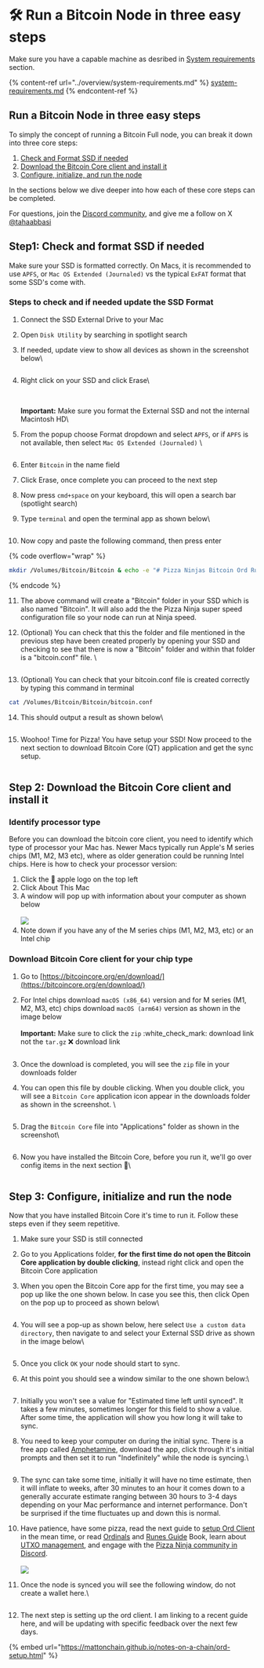 # 🛠️ Run a Bitcoin Node in three easy steps

Make sure you have a capable machine as desribed in [System requirements](../overview/system-requirements.md) section.

{% content-ref url="../overview/system-requirements.md" %}
[system-requirements.md](../overview/system-requirements.md)
{% endcontent-ref %}

## Run a Bitcoin Node in three easy steps

To simply the concept of running a Bitcoin Full node, you can break it down into three core steps:

1. [Check and Format SSD if needed](run-a-bitcoin-node-in-three-easy-steps.md#step1-check-and-format-ssd-if-needed)
2. [Download the Bitcoin Core client and install it](run-a-bitcoin-node-in-three-easy-steps.md#step-2-download-the-bitcoin-core-client-and-install-it)
3. [Configure, initialize, and run the node](run-a-bitcoin-node-in-three-easy-steps.md#step-3-configure-initialize-and-run-the-node)

In the sections below we dive deeper into how each of these core steps can be completed.

For questions, join the [Discord community](https://discord.gg/ninjalerts), and give me a follow on X [@tahaabbasi](https://twitter.com/tahaabbasi)

## Step1: Check and format SSD if needed

Make sure your SSD is formatted correctly. On Macs, it is recommended to use `APFS`, or `Mac OS Extended (Journaled)` vs the typical `ExFAT` format that some SSD's come with.&#x20;

### Steps to check and if needed update the SSD Format

1. Connect the SSD External Drive to your Mac
2. Open `Disk Utility` by searching in spotlight search
3.  If needed, update view to show all devices as shown in the screenshot below\


    <figure><img src="../.gitbook/assets/image.png" alt=""><figcaption></figcaption></figure>
4.  Right click on your SSD and click Erase\


    <figure><img src="../.gitbook/assets/image (6).png" alt=""><figcaption></figcaption></figure>

    \
    **Important:** Make sure you format the External SSD and not the internal Macintosh HD\

5.  From the popup choose Format dropdown and select `APFS`, or if `APFS` is not available, then select `Mac OS Extended (Journaled)` \


    <figure><img src="../.gitbook/assets/image (20).png" alt=""><figcaption></figcaption></figure>
6. Enter `Bitcoin` in the name field
7. Click Erase, once complete you can proceed to the next step
8. Now press `cmd+space` on your keyboard, this will open a search bar (spotlight search)
9.  Type `terminal` and open the terminal app as shown below\


    <figure><img src="../.gitbook/assets/image (16).png" alt=""><figcaption></figcaption></figure>
10. Now copy and paste the following command, then press enter

{% code overflow="wrap" %}
```bash
mkdir /Volumes/Bitcoin/Bitcoin & echo -e "# Pizza Ninjas Bitcoin Ord Runes Config File - FAST\ntxindex=1\nassumevalid=000000000000000000025820df002cd81b8bd78e6c64c1791962c8a91b46f54e\nserver=1\nrpcthreads=4\nrpcbind=0.0.0.0" > /Volumes/Bitcoin/Bitcoin/bitcoin.conf
```
{% endcode %}

11. The above command will create a "Bitcoin" folder in your SSD which is also named "Bitcoin". It will also add the the Pizza Ninja super speed configuration file so your node can run at Ninja speed.
12. (Optional) You can check that this the folder and file mentioned in the previous step have been created properly by opening your SSD and checking to see that there is now a "Bitcoin" folder and within that folder is a "bitcoin.conf" file. \


    <figure><img src="../.gitbook/assets/image (17).png" alt=""><figcaption></figcaption></figure>
13. (Optional) You can check that your bitcoin.conf file is created correctly by typing this command in terminal

```bash
cat /Volumes/Bitcoin/Bitcoin/bitcoin.conf
```

14. This should output a result as shown below\


    <figure><img src="../.gitbook/assets/image (18).png" alt=""><figcaption></figcaption></figure>
15. Woohoo! Time for Pizza! You have setup your SSD! Now proceed to the next section to download Bitcoin Core (QT) application and get the sync setup.

<figure><img src="../.gitbook/assets/pizza.gif" alt=""><figcaption></figcaption></figure>

## Step 2: Download the Bitcoin Core client and install it

### Identify processor type

Before you can download the bitcoin core client, you need to identify which type of processor your Mac has. Newer Macs typically run Apple's M series chips (M1, M2, M3 etc), where as older generation could be running Intel chips. Here is how to check your processor version:

1. Click the  apple logo on the top left
2. Click About This Mac
3. A window will pop up with information about your computer as shown below\
   \
   ![](<../.gitbook/assets/image (2) (1).png>)
4. Note down if you have any of the M series chips (M1, M2, M3, etc) or an Intel chip

### Download Bitcoin Core client for your chip type

1. Go to [https://bitcoincore.org/en/download/](https://bitcoincore.org/en/download/)
2.  For Intel chips download `macOS (x86_64)` version and for M series (M1, M2, M3, etc) chips download `macOS (arm64)` version as shown in the image below\
    \
    **Important:** Make sure to click the `zip` :white\_check\_mark: download link not the `tar.gz` :x: download link

    <figure><img src="../.gitbook/assets/image (3) (1).png" alt=""><figcaption></figcaption></figure>
3. Once the download is completed, you will see the `zip` file in your downloads folder
4.  You can open this file by double clicking. When you double click, you will see a `Bitcoin Core` application icon appear in the downloads folder as shown in the screenshot. \


    <figure><img src="../.gitbook/assets/image (12).png" alt=""><figcaption></figcaption></figure>
5.  Drag the `Bitcoin Core` file into "Applications" folder as shown in the screenshot\


    <figure><img src="../.gitbook/assets/image (13).png" alt=""><figcaption></figcaption></figure>
6.  Now you have installed the Bitcoin Core, before you run it, we'll go over config items in the next section :rocket:\


    <figure><img src="../.gitbook/assets/pizza.gif" alt=""><figcaption></figcaption></figure>

## Step 3: Configure, initialize and run the node

Now that you have installed Bitcoin Core it's time to run it. Follow these steps even if they seem repetitive.&#x20;

1. Make sure your SSD is still connected
2. Go to you Applications folder, **for the first time do not open the Bitcoin Core application by double clicking**, instead right click and open the Bitcoin Core application
3.  When you open the Bitcoin Core app for the first time, you may see a pop up like the one shown below. In case you see this, then click Open on the pop up to proceed as shown below\


    <figure><img src="../.gitbook/assets/image (14).png" alt=""><figcaption></figcaption></figure>
4.  You will see a pop-up as shown below, here select `Use a custom data directory`, then navigate to and select your External SSD drive as shown in the image below\


    <figure><img src="../.gitbook/assets/image (15).png" alt=""><figcaption></figcaption></figure>
5. Once you click `OK` your node should start to sync.&#x20;
6.  At this point you should see a window similar to the one shown below:\


    <figure><img src="../.gitbook/assets/image (7).png" alt=""><figcaption></figcaption></figure>
7. Initially you won't see a value for "Estimated time left until synced". It takes a few minutes, sometimes longer for this field to show a value. After some time, the application will show you how long it will take to sync.&#x20;
8.  You need to keep your computer on during the initial sync. There is a free app called [Amphetamine](https://apps.apple.com/us/app/amphetamine/id937984704?mt=12), download the app, click through it's initial prompts and then set it to run "Indefinitely" while the node is syncing.\


    <figure><img src="../.gitbook/assets/image (19).png" alt=""><figcaption></figcaption></figure>
9. The sync can take some time, initially it will have no time estimate, then it will inflate to weeks, after 30 minutes to an hour it comes down to a generally accurate estimate ranging between 30 hours to 3-4 days depending on your Mac performance and internet performance. Don't be surprised if the time fluctuates up and down this is normal.
10. Have patience, have some pizza, read the next guide to [setup Ord Client](https://mattonchain.github.io/notes-on-a-chain/ord-setup.html) in the mean time, or read [Ordinals](https://docs.ordinals.com/introduction.html) and [Runes Guide](https://docs.ordinals.com/runes.html) Book, learn about [UTXO management](https://x.com/tahaabbasi/status/1778231378410397711), and engage with the [Pizza Ninja community in Discord](https://discord.gg/ninjalerts).\
    \
    ![](../.gitbook/assets/pizza.gif)


11. Once the node is synced you will see the following window, do not create a wallet here.\


    <figure><img src="../.gitbook/assets/image (5).png" alt=""><figcaption></figcaption></figure>


12. The next step is setting up the ord client. I am linking to a recent guide here, and will be updating with specific feedback over the next few days.

{% embed url="https://mattonchain.github.io/notes-on-a-chain/ord-setup.html" %}
